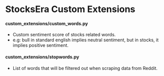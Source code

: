# StocksEra Custom Extensions

#### custom_extensions/custom_words.py
- Custom sentiment score of stocks related words.
- e.g: bull in standard english implies neutral sentiment, but in stocks, it implies positive sentiment.

#### custom_extensions/stopwords.py
- List of words that will be filtered out when scraping data from Reddit.